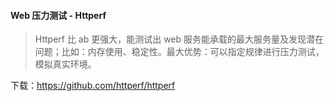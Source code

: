 #### Web 压力测试 - Httperf
> Httperf 比 ab 更强大，能测试出 web 服务能承载的最大服务量及发现潜在问题；比如：内存使用、稳定性。最大优势：可以指定规律进行压力测试，模拟真实环境。

下载：https://github.com/httperf/httperf
```
 
```
